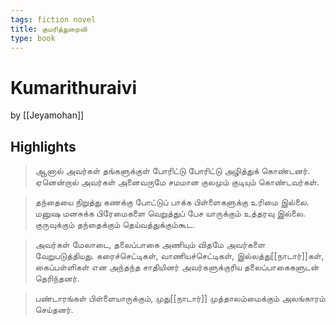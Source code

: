 ```yaml
---
tags: fiction novel
title: குமரித்துறைவி
type: book
---
```


# Kumarithuraivi
by [[Jeyamohan]]

## Highlights
> ஆனால் அவர்கள் தங்களுக்குள் போரிட்டு போரிட்டு அழித்துக் கொண்டனர். ஏனென்றால் அவர்கள் அனைவருமே சமமான குலமும் குடியும் கொண்டவர்கள்.

> தந்தையை நிறுத்து கணக்கு போட்டுப் பாக்க பிள்ளைகளுக்கு உரிமை இல்லை. மனுஷ மனசுக்க பிரேமைகளை வெறுத்துப் பேச யாருக்கும் உத்தரவு இல்லை. குருவுக்கும் தந்தைக்கும் தெய்வத்துக்கும்கூட.

> அவர்கள் மேலாடை, தலைப்பாகை அணியும் விதமே அவர்களை வேறுபடுத்தியது. கரைச்செட்டிகள், வாணியச்செட்டிகள், இல்லத்து[[நாடார்]]கள், கைப்பள்ளிகள் என அந்தந்த சாதியினர் அவர்களுக்குரிய தலைப்பாகைகளுடன் தெரிந்தனர்.

> பண்டாரங்கள் பிள்ளையாருக்கும், முது[[நாடார்]] முத்தாலம்மைக்கும் அலங்காரம் செய்தனர்.
